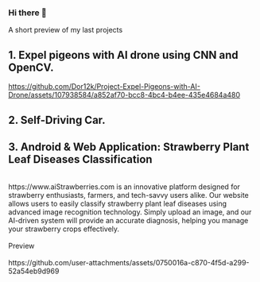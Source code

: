 ### Hi there 👋

<!--
**Dor12k/Dor12k** is a ✨ _special_ ✨ repository because its `README.md` (this file) appears on your GitHub profile.

Here are some ideas to get you started:

- 🔭 I’m currently working on ...
- 🌱 I’m currently learning ...
- 👯 I’m looking to collaborate on ...
- 🤔 I’m looking for help with ...
- 💬 Ask me about ...
- 📫 How to reach me: ...
- 😄 Pronouns: ...
- ⚡ Fun fact: ...
-->

A short preview of my last projects

## 1. Expel pigeons with AI drone using CNN and OpenCV.

https://github.com/Dor12k/Project-Expel-Pigeons-with-AI-Drone/assets/107938584/a852af70-bcc8-4bc4-b4ee-435e4684a480


## 2. Self-Driving Car.


## 3. Android & Web Application: Strawberry Plant Leaf Diseases Classification
<br>
https://www.aiStrawberries.com is an innovative platform designed for strawberry enthusiasts, farmers, and tech-savvy users alike. 
Our website allows users to easily classify strawberry plant leaf diseases using advanced image recognition technology. 
Simply upload an image, and our AI-driven system will provide an accurate diagnosis, helping you manage your strawberry crops effectively.
<br><br>
Preview
<br><br>
https://github.com/user-attachments/assets/0750016a-c870-4f5d-a299-52a54eb9d969
